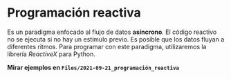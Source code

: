 # Programación reactiva

Es un paradigma enfocado al flujo de datos **asíncrono**. El código reactivo no se ejecuta si no hay un estímulo previo. Es posible que los datos fluyan a diferentes ritmos. Para programar con este paradigma, utilizaremos la librería *ReactiveX* para Python.

**Mirar ejemplos en `Files/2021-09-21_programación_reactiva`**

